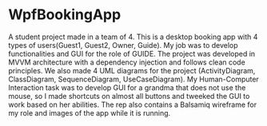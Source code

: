 # WpfBookingApp
A student project made in a team of 4. This is a desktop booking app with 4 types of users(Guest1, Guest2, Owner, Guide). My job was to develop functionalities and GUI
for the role of GUIDE. The project was developed in MVVM architecture with a dependency injection and follows clean code principles. We also made 4 UML diagrams for the
project (ActivityDiagram, ClassDiagram, SequenceDiagram, UseCaseDiagram). My Human-Computer Interaction task was to develop GUI for a grandma that does not use the mouse,
so I made shortcuts on almost all buttons and tweeked the GUI to work based on her abilities. The rep also contains a Balsamiq wireframe for my role and images of the app
while it is running.
